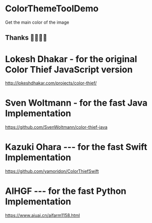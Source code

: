# ColorThemeToolDemo
Get the main color of the image

Thanks  🙏🙏🙏🙏
-----
 
# Lokesh Dhakar - for the original Color Thief JavaScript version
   http://lokeshdhakar.com/projects/color-thief/
 
# Sven Woltmann - for the fast Java Implementation
  https://github.com/SvenWoltmann/color-thief-java
 
# Kazuki Ohara  --- for the fast Swift Implementation
  https://github.com/yamoridon/ColorThiefSwift
 
# AIHGF ---  for the fast Python Implementation
  https://www.aiuai.cn/aifarm1158.html
